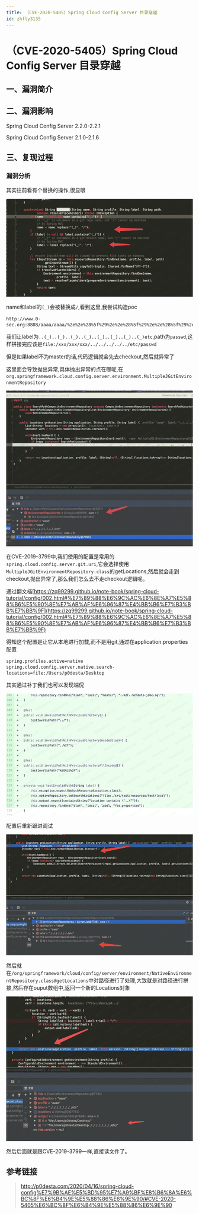 ```yaml
---
title: （CVE-2020-5405）Spring Cloud Config Server 目录穿越
id: zhfly3135
---
```


# （CVE-2020-5405）Spring Cloud Config Server 目录穿越

## 一、漏洞简介

## 二、漏洞影响

Spring Cloud Config Server 2.2.0-2.2.1

Spring Cloud Config Server 2.1.0-2.1.6

## 三、复现过程

### 漏洞分析

其实往前看有个替换的操作,很显眼

![image](../img/ff63c242661e7cc855bd766651f33ebc.png)

name和label的`(_)`会被替换成`/`,看到这里,我尝试构造poc

```
http://www.0-sec.org:8888/aaaa/aaaa/%2e%2e%28%5f%29%2e%2e%28%5f%29%2e%2e%28%5f%29%2e%2e%28%5f%29%2e%2e%28%5f%29%2e%2e%28%5f%29%2e%2e%28%5f%29%2e%2e%28%5f%29%65%74%63/passwd 
```

我们让label为`..(_)..(_)..(_)..(_)..(_)..(_)..(_)..(_)etc`,path为`passwd`,这样拼接完应该是`file:/xxx/xxx/xxx/../../../../../etc/passwd`

但是如果label不为master的话,代码逻辑就会先去checkout,然后就异常了

这里面会导致抛出异常,具体抛出异常的点在哪呢,在`org.springframework.cloud.config.server.environment.MultipleJGitEnvironmentRepository`

![image](../img/11bc7f7e15de5754d93db1f8f90051d6.png)

在CVE-2019-3799中,我们使用的配置是常用的`spring.cloud.config.server.git.uri`,它会选择使用`MultipleJGitEnvironmentRepository.class`的getLocations,然后就会走到checkout,抛出异常了,那么我们怎么去不走checkout逻辑呢。

通过翻文档[https://zq99299.github.io/note-book/spring-cloud-tutorial/config/002.html#%E7%89%88%E6%9C%AC%E6%8E%A7%E5%88%B6%E5%90%8E%E7%AB%AF%E6%96%87%E4%BB%B6%E7%B3%BB%E7%BB%9F](https://zq99299.github.io/note-book/spring-cloud-tutorial/config/002.html#%E7%89%88%E6%9C%AC%E6%8E%A7%E5%88%B6%E5%90%8E%E7%AB%AF%E6%96%87%E4%BB%B6%E7%B3%BB%E7%BB%9F)

得知这个配置是让它从本地进行加载,而不是用git,通过在application.properties配置

```
spring.profiles.active=native
spring.cloud.config.server.native.search-locations=file:/Users/p0desta/Desktop 
```

其实通过补丁我们也可以发现端倪

![image](../img/7eb7c982c8007d1c36c313017940fd11.png)

配置后重新跟进调试

![image](../img/b2cd24df341ea95724180a920cb8003f.png)

然后就在`/org/springframework/cloud/config/server/environment/NativeEnvironmentRepository.class@getLocations`中对路径进行了处理,大致就是对路径进行拼接,然后存在ouput数组中,返回一个新的Locations对象

![image](../img/a1102bc6f2f0760efade82653fc34c6d.png)

然后后面就是跟CVE-2019-3799一样,直接读文件了。

## 参考链接

> http://p0desta.com/2020/04/16/spring-cloud-config%E7%9B%AE%E5%BD%95%E7%A9%BF%E8%B6%8A%E6%BC%8F%E6%B4%9E%E5%88%86%E6%9E%90/#CVE-2020-5405%E6%BC%8F%E6%B4%9E%E5%88%86%E6%9E%90